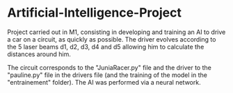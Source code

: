 # Artificial-Intelligence-Project

Project carried out in M1, consisting in developing and training an AI to drive a car on a circuit, as quickly as possible. The driver evolves according to the 5 laser beams d1, d2, d3, d4 and d5 allowing him to calculate the distances around him.

The circuit corresponds to the "JuniaRacer.py" file and the driver to the "pauline.py" file in the drivers file (and the training of the model in the "entrainement" folder).
The AI was performed via a neural network.
